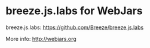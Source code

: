 breeze.js.labs for WebJars
=========================

breeze.js.labs: https://github.com/Breeze/breeze.js.labs


More info: http://webjars.org
